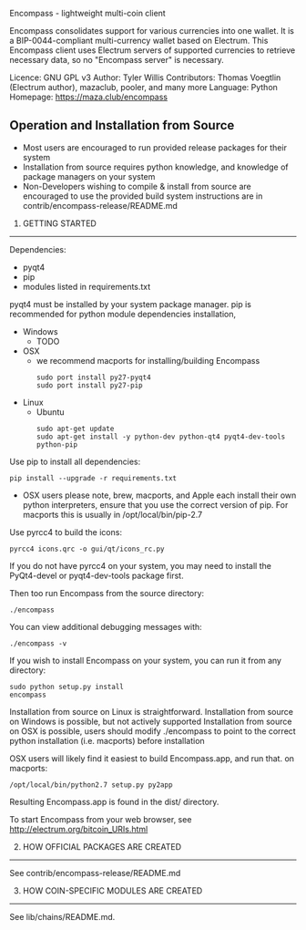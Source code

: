 Encompass - lightweight multi-coin client

Encompass consolidates support for various currencies into one wallet. It is a BIP-0044-compliant multi-currency wallet based on Electrum. This Encompass client uses Electrum servers of supported currencies to retrieve necessary data, so no "Encompass server" is necessary.

Licence: GNU GPL v3
Author: Tyler Willis
Contributors: Thomas Voegtlin (Electrum author), mazaclub, pooler, and many more
Language: Python
Homepage: https://maza.club/encompass

## Operation and Installation from Source
 * Most users are encouraged to run provided release packages for their system
 * Installation from source requires python knowledge, and knowledge of package managers on your system
 * Non-Developers wishing to compile & install from source are encouraged to use the provided build system
   instructions are in contrib/encompass-release/README.md

1. GETTING STARTED
------------------

Dependencies:
 - pyqt4
 - pip
 - modules listed in requirements.txt

pyqt4 must be installed by your system package manager. 
pip is recommended for python module dependencies installation, 

 * Windows
   - TODO
 * OSX
   - we recommend macports for installing/building Encompass
     ```
     sudo port install py27-pyqt4
     sudo port install py27-pip
     ```
 * Linux 
   - Ubuntu
     ```
     sudo apt-get update
     sudo apt-get install -y python-dev python-qt4 pyqt4-dev-tools python-pip
     ```


Use pip to install all dependencies:
   ```
   pip install --upgrade -r requirements.txt
   ```
   - OSX users please note, brew, macports, and Apple each install their own python interpreters, 
   ensure that you use the correct version of pip. For macports this is usually in /opt/local/bin/pip-2.7

Use pyrcc4 to build the icons:
   ``` 
   pyrcc4 icons.qrc -o gui/qt/icons_rc.py
   ```
If you do not have pyrcc4 on your system, you may need to install the PyQt4-devel or pyqt4-dev-tools package first.


Then too run Encompass from the source directory:
   ```
   ./encompass
   ```
You can view additional debugging messages with:
   ```
   ./encompass -v
   ```

If you wish to install Encompass on your system, you can run it from any
directory:
   ```
   sudo python setup.py install
   encompass
   ``` 
Installation from source on Linux is straightforward. 
Installation from source on Windows is possible, but not actively supported
Installation from source on OSX is possible, users should modify ./encompass to point 
to the correct python installation (i.e. macports) before installation

OSX users will likely find it easiest to build Encompass.app, and run that.
   on macports:
   ```
   /opt/local/bin/python2.7 setup.py py2app
   ```
   Resulting Encompass.app is found in the dist/ directory. 


To start Encompass from your web browser, see
http://electrum.org/bitcoin_URIs.html



2. HOW OFFICIAL PACKAGES ARE CREATED
------------------------------------

See contrib/encompass-release/README.md

3. HOW COIN-SPECIFIC MODULES ARE CREATED
----------------------------------------

See lib/chains/README.md.
